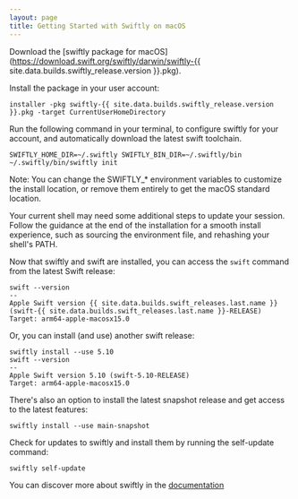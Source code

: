```yaml
---
layout: page
title: Getting Started with Swiftly on macOS
---
```


Download the [swiftly package for macOS](https://download.swift.org/swiftly/darwin/swiftly-{{ site.data.builds.swiftly_release.version }}.pkg).

Install the package in your user account:

```
installer -pkg swiftly-{{ site.data.builds.swiftly_release.version }}.pkg -target CurrentUserHomeDirectory
```

Run the following command in your terminal, to configure swiftly for your account, and automatically download the latest swift toolchain.

```
SWIFTLY_HOME_DIR=~/.swiftly SWIFTLY_BIN_DIR=~/.swiftly/bin ~/.swiftly/bin/swiftly init
```

Note: You can change the SWIFTLY_* environment variables to customize the install location, or remove them entirely to get the macOS standard location.

<div class="warning" markdown="1">
Your current shell may need some additional steps to update your session. Follow the guidance at the end of the installation for a smooth install experience, such as sourcing the environment file, and rehashing your shell's PATH.
</div>

Now that swiftly and swift are installed, you can access the `swift` command from the latest Swift release:

```
swift --version
--
Apple Swift version {{ site.data.builds.swift_releases.last.name }} (swift-{{ site.data.builds.swift_releases.last.name }}-RELEASE)
Target: arm64-apple-macosx15.0
```

Or, you can install (and use) another swift release:

```
swiftly install --use 5.10
swift --version
--
Apple Swift version 5.10 (swift-5.10-RELEASE)
Target: arm64-apple-macosx15.0
```

There's also an option to install the latest snapshot release and get access to the latest features:

```
swiftly install --use main-snapshot
```

Check for updates to swiftly and install them by running the self-update command:

```
swiftly self-update
```

You can discover more about swiftly in the [documentation](https://www.swift.org/swiftly/documentation/swiftlydocs/)
